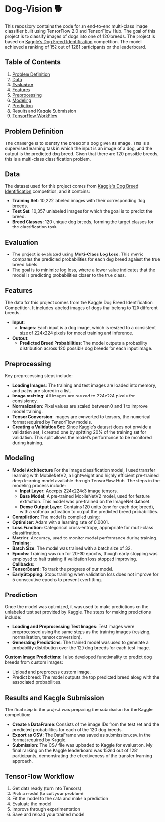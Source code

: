 # Dog-Vision 🐕
This repository contains the code for an end-to-end multi-class image classifier built using TensorFlow 2.0 and TensorFlow Hub. The goal of this project is to classify images of dogs into one of 120 breeds. The project is based on [Kaggle’s Dog Breed Identification](https://www.kaggle.com/competitions/dog-breed-identification/overview) competition. The model achieved a ranking of 152 out of 1281 participants on the leaderboard.

## Table of Contents
1. [Problem Definition](#problem-definition)
2. [Data](#data)
3. [Evaluation](#evaluation)
4. [Features](#features)
5. [Preprocessing](#preprocessing)
6. [Modeling](#modeling)
7. [Prediction](#prediction)
8. [Results and Kaggle Submission](#results-and-kaggle-submission)
9. [TensorFlow WorkFlow](#tensorFlow-workflow)
 
## Problem Definition
The challenge is to identify the breed of a dog given its image. This is a supervised learning task in which the input is an image of a dog, and the output is the predicted dog breed. Given that there are 120 possible breeds, this is a multi-class classification problem.

## Data
The dataset used for this project comes from [Kaggle's Dog Breed Identification](https://www.kaggle.com/competitions/dog-breed-identification/overview) competition, and it contains:
- **Training Set**: 10,222 labeled images with their corresponding dog breeds.
- **Test Set**: 10,357 unlabeled images for which the goal is to predict the breed.
- **Breed Classes**: 120 unique dog breeds, forming the target classes for the classification task.

## Evaluation
- The project is evaluated using **Multi-Class Log Loss**. This metric compares the predicted probabilities for each dog breed against the true breed labels. 
- The goal is to minimize log loss, where a lower value indicates that the model is predicting probabilities closer to the true class.

## Features
The data for this project comes from the Kaggle Dog Breed Identification Competition. It includes labeled images of dogs that belong to 120 different breeds.
- **Input**:
  - **Images**: Each input is a dog image, which is resized to a consistent size of 224x224 pixels for model training and inference.
- **Output**:
  - **Predicted Breed Probabilities**: The model outputs a probability distribution across 120 possible dog breeds for each input image. 

## Preprocessing
Key preprocessing steps include:
- **Loading Images**: The training and test images are loaded into memory, and paths are stored in a list.
- **Image resizing**: All images are resized to 224x224 pixels for consistency.
- **Normalization**: Pixel values are scaled between 0 and 1 to improve model training.
- **Tensor Conversion**: Images are converted to tensors, the numerical format required by TensorFlow models.
- **Creating a Validation Set**: Since Kaggle’s dataset does not provide a validation set, I created one by splitting 20% of the training set for validation. This split allows the model’s performance to be monitored during training.

## Modeling
- **Model Architecture**
For the image classification model, I used transfer learning with MobileNetV2, a lightweight and highly efficient pre-trained deep learning model available through TensorFlow Hub. The steps in the modeling process include:
  - **Input Layer**: Accepts 224x224x3 image tensors.
  - **Base Model**: A pre-trained MobileNetV2 model, used for feature extraction. This model was pre-trained on the ImageNet dataset.
  - **Dense Output Layer**: Contains 120 units (one for each dog breed), with a softmax activation to output the predicted breed probabilities.
- **Compilation:**
The model is compiled using:
- **Optimizer**: Adam with a learning rate of 0.0001.
- **Loss Function**: Categorical cross-entropy, appropriate for multi-class classification.
- **Metrics**: Accuracy, used to monitor model performance during training.
**Training**:
- **Batch Size**: The model was trained with a batch size of 32.
- **Epochs**: Training was run for 20-30 epochs, though early stopping was employed to halt training if validation loss stopped improving.
**Callbacks:**
- **TensorBoard**: To track the progress of our model.
- **EarlyStopping**: Stops training when validation loss does not improve for 5 consecutive epochs to prevent overfitting.

## Prediction
Once the model was optimized, it was used to make predictions on the unlabeled test set provided by Kaggle. The steps for making predictions include:
- **Loading and Preprocessing Test Images**: Test images were preprocessed using the same steps as the training images (resizing, normalization, tensor conversion).
- **Generating Predictions**: The trained model was used to generate a probability distribution over the 120 dog breeds for each test image.

**Custom Image Predictions**:
I also developed functionality to predict dog breeds from custom images:
- Upload and preprocess custom image.
- Predict breed: The model outputs the top predicted breed along with the associated probabilities.

## Results and Kaggle Submission
The final step in the project was preparing the submission for the Kaggle competition:
- **Create a DataFrame**: Consists of the image IDs from the test set and the predicted probabilities for each of the 120 dog breeds.
- **Export as CSV**: The DataFrame was saved as submission.csv, in the format required by Kaggle.
- **Submission**: The CSV file was uploaded to Kaggle for evaluation.
My final ranking on the Kaggle leaderboard was 152nd out of 1281 participants, demonstrating the effectiveness of the transfer learning approach.

## TensorFlow Workflow
1. Get data ready (turn into Tensors)
2. Pick a model (to suit your problem)
3. Fit the model to the data and make a prediction
4. Evaluate the model
5. Improve through experimentation
6. Save and reload your trained model
